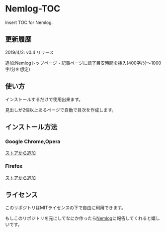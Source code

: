 # Nemlog-TOC
Insert TOC for Nemlog.

## 更新履歴
2019/4/2: v0.4 リリース

追加:Nemlogトップページ・記事ページに読了目安時間を挿入(400字/分～1000字/分を想定)

## 使い方
インストールするだけで使用出来ます。

見出しが2個以上あるページで自動で目次を作成します。

## インストール方法

### Google Chrome,Opera

[ストアから追加](https://chrome.google.com/webstore/detail/nemlog-toc-generator/haicahpadmemfpfmckbhignbjbhdckkj)

### Firefox
[ストアから追加](https://addons.mozilla.org/ja/firefox/addon/nemlog-toc-generator/)

## ライセンス
このリポジトリはMITライセンスの下で自由に利用できます。

もしこのリポジトリを元にしてなにか作ったら[Nemlog](https://nemlog.nem.social/blog/19268)に報告してくれると嬉しいです。
